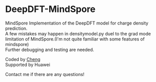 # DeepDFT-MindSpore
MindSpore Implementation of the DeepDFT model for charge density prediction.  
A few mistakes may happen in densitymodel.py duel to the grad mode limitation of MindSpore.(I'm not quite familiar with some features of mindspore)  
Further debugging and testing are needed.  

Coded by [Cheng](https://github.com/Carzit)   
Supported by Huawei   

Contact me if there are any questions!
